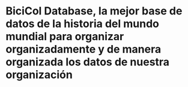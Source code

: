# BiciCol Database, la mejor base de datos de la historia del mundo mundial para organizar organizadamente y de manera organizada los datos de nuestra organización
